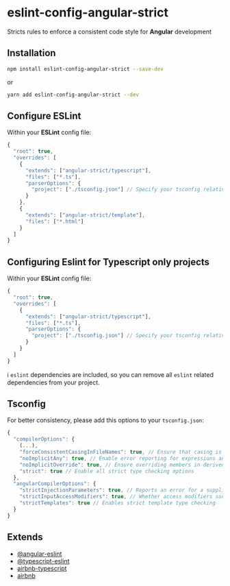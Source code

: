 # eslint-config-angular-strict

Stricts rules to enforce a consistent code style for **Angular** development

## Installation

```sh
npm install eslint-config-angular-strict --save-dev
```

or

```sh
yarn add eslint-config-angular-strict --dev
```

## Configure ESLint

Within your **ESLint** config file:

```javascript
{
  "root": true,
  "overrides": [
    {
      "extends": ["angular-strict/typescript"],
      "files": ["*.ts"],
      "parserOptions": {
        "project": ["./tsconfig.json"] // Specify your tsconfig relative path
      }
    },
    {
      "extends": ["angular-strict/template"],
      "files": ["*.html"]
    }
  ]
}
```

## Configuring Eslint for Typescript only projects

Within your **ESLint** config file:

```javascript
{
  "root": true,
  "overrides": [
    {
      "extends": ["angular-strict/typescript"],
      "files": ["*.ts"],
      "parserOptions": {
        "project": ["./tsconfig.json"] // Specify your tsconfig relative path
      }
    }
  ]
}
```

ℹ️ `eslint` dependencies are included, so you can remove all `eslint` related dependencies from your project.

## Tsconfig

For better consistency, please add this options to your `tsconfig.json`:

```javascript
{
  "compilerOptions": {
    (...),
    "forceConsistentCasingInFileNames": true, // Ensure that casing is correct in imports
    "noImplicitAny": true, // Enable error reporting for expressions and declarations with an implied any type
    "noImplicitOverride": true, // Ensure overriding members in derived classes are marked with an override modifier
    "strict": true // Enable all strict type checking options
  },
  "angularCompilerOptions": {
    "strictInjectionParameters": true, // Reports an error for a supplied parameter whose injection type cannot be determined
    "strictInputAccessModifiers": true, // Whether access modifiers such as private/protected/readonly are honored when assigning a binding expression to an @Input()
    "strictTemplates": true // Enables strict template type checking
  }
}
```

## Extends

- [@angular-eslint](https://github.com/angular-eslint/angular-eslint)
- [@typescript-eslint](https://github.com/typescript-eslint/typescript-eslint)
- [airbnb-typescript](https://github.com/iamturns/eslint-config-airbnb-typescript)
- [airbnb](https://github.com/airbnb/javascript)
